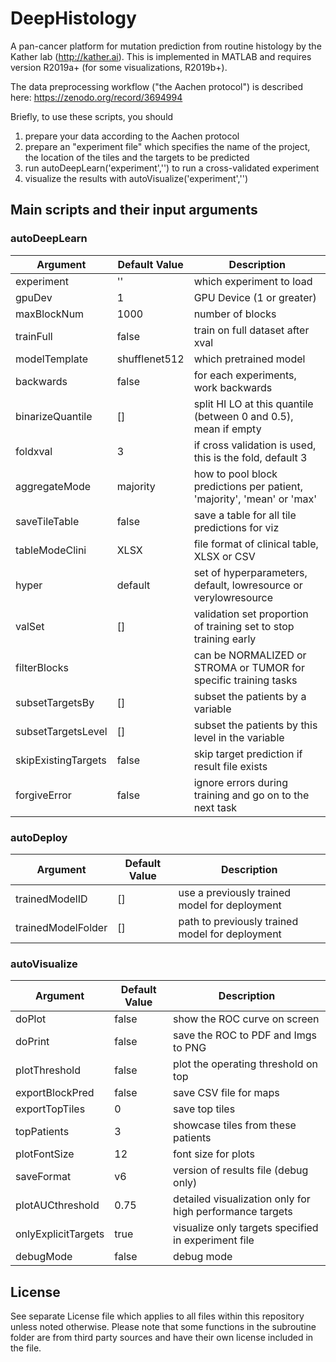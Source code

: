 # DeepHistology
A pan-cancer platform for mutation prediction from routine histology by the Kather lab (http://kather.ai). This is implemented in MATLAB and requires version R2019a+ (for some visualizations, R2019b+).

The data preprocessing workflow ("the Aachen protocol") is described here: https://zenodo.org/record/3694994 

Briefly, to use these scripts, you should
1. prepare your data according to the Aachen protocol
2. prepare an "experiment file" which specifies the name of the project, the location of the tiles and the targets to be predicted
3. run autoDeepLearn('experiment','<your experiment name>') to run a cross-validated experiment
4. visualize the results with autoVisualize('experiment','<your experiment name>')

## Main scripts and their input arguments

### autoDeepLearn

Argument | Default Value | Description
--- | --- | ---
experiment | '' |  which experiment to load
gpuDev     | 1 | GPU Device (1 or greater)
maxBlockNum | 1000 | number of blocks
trainFull | false | train on full dataset after xval
modelTemplate | shufflenet512 | which pretrained model
backwards | false | for each experiments, work backwards
binarizeQuantile | [] | split HI LO at this quantile (between 0 and 0.5), mean if empty
foldxval | 3 | if cross validation is used, this is the fold, default 3
aggregateMode | majority | how to pool block predictions per patient, 'majority', 'mean' or 'max'
saveTileTable | false | save a table for all tile predictions for viz
tableModeClini | XLSX | file format of clinical table, XLSX or CSV
hyper | default | set of hyperparameters, default, lowresource or verylowresource
valSet | [] | validation set proportion of training set to stop training early
filterBlocks |  | can be NORMALIZED or STROMA or TUMOR for specific training tasks
subsetTargetsBy | [] | subset the patients by a variable
subsetTargetsLevel | [] | subset the patients by this level in the variable
skipExistingTargets | false |  skip target prediction if result file exists
forgiveError | false | ignore errors during training and go on to the next task

### autoDeploy

Argument | Default Value | Description
--- | --- | ---
trainedModelID | [] | use a previously trained model for deployment
trainedModelFolder | [] |  path to previously trained model for deployment
    
### autoVisualize

Argument | Default Value | Description
--- | --- | ---
doPlot | false | show the ROC curve on screen
doPrint | false |  save the ROC to PDF and Imgs to PNG
plotThreshold  | false | plot the operating threshold on top
exportBlockPred | false |  save CSV file for maps
exportTopTiles | 0 | save top tiles
topPatients | 3 |  showcase tiles from these patients
plotFontSize | 12 |  font size for plots    
saveFormat | v6  | version of results file (debug only)   
plotAUCthreshold | 0.75 |  detailed visualization only for high performance targets
onlyExplicitTargets | true |  visualize only targets specified in experiment file
debugMode | false |  debug mode

## License
See separate License file which applies to all files within this repository unless noted otherwise. Please note that some functions in the subroutine folder are from third party sources and have their own license included in the file.
